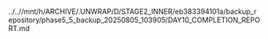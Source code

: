 ../..//mnt/h/ARCHIVE/.UNWRAP/D/STAGE2_INNER/eb383394101a/backup_repository/phase5_5_backup_20250805_103905/DAY10_COMPLETION_REPORT.md